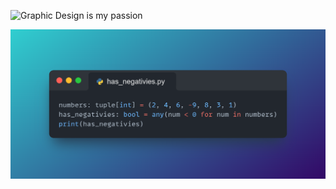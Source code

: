 ![Graphic Design is my passion](https://lh3.googleusercontent.com/fife/AAbDypBFqhwzKGlnjN37BwCC_Jao5a64PFhJIY6mD2-dnokbqsoiJYATKzrFmJ8HFz3nAlybmnzwETrIKN24OQbk9R6n2amqXrWEV5WGdonuK5b2PRFl0euzl0RRRvi0PTO9t6dF88trJ2hwPPOg9QM2E9u95q4FFk-UFv3hvDEJYZa-fNOkX0K5UehoSh4bnOlMTtXqwfFmu7TpqSkQugbmZvGZIJixOnjGr3565BTAh7Bh5O0VJ0RkNX69SHRB-Z6xyeN8_DnlTHgwsBGRvzf3KUiEwqu1Yu62ETQBDJTzhuUMfx8yfTMPXUVLXPFENq5B5F6iylpsEpONk2PwRPrNvaFZlczI47uCqSMR6ABAU27rGIA_bj8IN_tFq0C4TbkOAADgTg_jLXSROO5SW-aeztqHKXxonqojIUMQw7o9IMD1hLgkDpgWEo39EWCPFVDDtfGwMZYhLf6w6zCFEUhsGEwolJ9em__QUvZWhqT8BDKlUHB6-JAGjb_Qr9Dju0IWoaU7DMgS80Iu9y4L4Gapi39jmmq39TlHAgQ2CsiCKA-9IAm3Fuqcmd9hdcrGr0Js9CDIEQZuN4cknwrBvaKvvAT2A6eD414CbVy1EZDC3eR40G9u5nKVeRpw7gSo_fhD4QnU36s0cZc_sAaZjtfBj2l3HX_xthwxwxT758AXD9yWh6ZCXo-6XKuxhpZdeU7xg4y6Xm7Yt_SKKOQ9kD2adw2MjHwTAUSioi9L-g6ZkmX0j3MuMHlLtk46wmO_BsSNvXkst1_Nr_PxJhy9qOcVF-0pIiJEkc40gSgWaDGFuWgpa_WGoPEQDkwF8aD2ANFvkP1qc5sW9clsaST53FpHuvDzaiPWDqFWir3_yBPsR4sz2lLSW2wN4hItlzoZRNRxXSFwllTEIk1NdE4uhOnmbSvWIu9XymZdm_fB3LhCj-S3nM309ea_nXb3A9ikKs2f2aqSUKh4pzQGfSu-A_vJi-WW3wTzF42CkLh5E2p_rtP7wG5qj6o0c6-meKSCkSKEehBic1tIJ1OEy3pDmnl6pqJI9pyFfzX2Y2203HX92rfC2_C1udwDg0HdyrAXJFNthGXHnFFMYJAZY2nQ9q52SFkL5VWls1RYah-cbVVWQxE3lcythq-tFxHEtWD5IX7HKhVPn8-Oc29wym-98QY2vAfj3Piue7kRmPjHp10o3hVaFSinovrd3u8OcphzxfKb-V-UNYKfDbOzt3DLLheZiNGBILeaRrfILhUAU-K_CwJPt_q_-ugQj5X6CiTpExXPzYXSjRpczyraSiCApMgo-v-S0-GK6taIhqqri_SchKffxWVx_OYgJrjEJMrgVJLo5YqKxb1n9hIHKwchnK1qqSMKaTXfl3q2SThNUIYp3RxS0zZ9W_zwwZY1c1O9zVn8Q75_Hy7XDS9eEVP-4nHhusLCtJj27OSP6GxCDR2QxWW_IuTqOuND4EgXXmJd3nN86lhZiOza_boHQno7DtdiUIaQs0OnYNMzsobvomXk2PQ3mJmuVaJBuxmlH933sxIH-b9Fyo09HsyUbWiHR41Fk31jWsGDTSd9=w1920-h1012 "Graphic design is my passion")

![code](Snap2(1).png)

<!--
**C091603/C091603** is a ✨ _special_ ✨ repository because its `README.md` (this file) appears on your GitHub profile.

Here are some ideas to get you started:

- 🔭 I’m currently working on ...
- 🌱 I’m currently learning ...
- 👯 I’m looking to collaborate on ...
- 🤔 I’m looking for help with ...
- 💬 Ask me about ...
- 📫 How to reach me: ...
- 😄 Pronouns: ...
- ⚡ Fun fact: ...
-->
